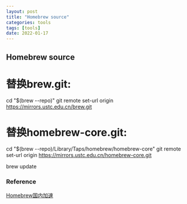 ```yaml
---
layout: post
title: "Homebrew source"
categories: tools
tags: [tools]
date: 2022-01-17 
---
```


## Homebrew source

# 替换brew.git:
cd "$(brew --repo)"
git remote set-url origin https://mirrors.ustc.edu.cn/brew.git

# 替换homebrew-core.git:
cd "$(brew --repo)/Library/Taps/homebrew/homebrew-core"
git remote set-url origin https://mirrors.ustc.edu.cn/homebrew-core.git

brew update


### Reference
[Homebrew国内加速](https://blog.csdn.net/msatergz/article/details/93241764)  
